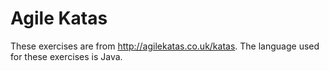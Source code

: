 # Agile Katas

These exercises are from http://agilekatas.co.uk/katas. The language used for these exercises is Java.
